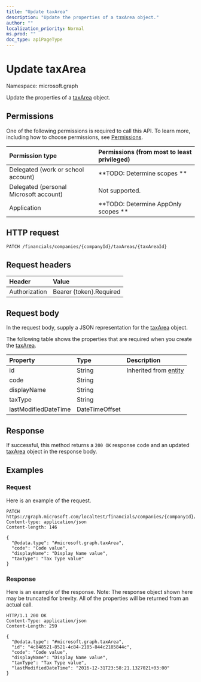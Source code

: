 ```yaml
---
title: "Update taxArea"
description: "Update the properties of a taxArea object."
author: ""
localization_priority: Normal
ms.prod: ""
doc_type: apiPageType
---
```


# Update taxArea

Namespace: microsoft.graph

Update the properties of a [taxArea](../resources/taxarea.md) object.

## Permissions
One of the following permissions is required to call this API. To learn more, including how to choose permissions, see [Permissions](/concepts/permissions-reference.md).

|Permission type|Permissions (from most to least privileged)|
|:---|:---|
|Delegated (work or school account)|**TODO: Determine scopes **|
|Delegated (personal Microsoft account)|Not supported.|
|Application|**TODO: Determine AppOnly scopes **|

## HTTP request
<!-- {
  "blockType": "ignored"
}
-->
``` http
PATCH /financials/companies/{companyId}/taxAreas/{taxAreaId}
```

## Request headers
|Header|Value|
|:---|:---|
|Authorization|Bearer {token}.Required|

## Request body
In the request body, supply a JSON representation for the [taxArea](../resources/taxarea.md) object.

The following table shows the properties that are required when you create the [taxArea](../resources/taxarea.md).

|Property|Type|Description|
|:---|:---|:---|
|id|String| Inherited from [entity](../resources/entity.md)|
|code|String||
|displayName|String||
|taxType|String||
|lastModifiedDateTime|DateTimeOffset||



## Response
If successful, this method returns a `200 OK` response code and an updated [taxArea](../resources/taxarea.md) object in the response body.

## Examples

### Request
Here is an example of the request.
<!-- {
  "blockType": "request",
  "name": "update_taxarea"
}
-->
``` http
PATCH https://graph.microsoft.com/localtest/financials/companies/{companyId}/taxAreas/{taxAreaId}
Content-type: application/json
Content-length: 146

{
  "@odata.type": "#microsoft.graph.taxArea",
  "code": "Code value",
  "displayName": "Display Name value",
  "taxType": "Tax Type value"
}
```

### Response
Here is an example of the response. Note: The response object shown here may be truncated for brevity. All of the properties will be returned from an actual call.
<!-- {
  "blockType": "response",
  "truncated": true
}
-->
``` http
HTTP/1.1 200 OK
Content-Type: application/json
Content-Length: 259

{
  "@odata.type": "#microsoft.graph.taxArea",
  "id": "4c848521-8521-4c84-2185-844c2185844c",
  "code": "Code value",
  "displayName": "Display Name value",
  "taxType": "Tax Type value",
  "lastModifiedDateTime": "2016-12-31T23:58:21.1327021+03:00"
}
```

